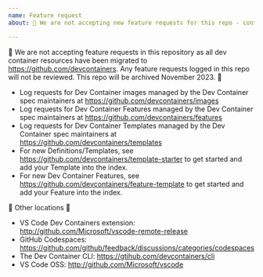 ```yaml
---
name: Feature request
about: 🚨 We are not accepting new feature requests for this repo - contents have been migrated to the https://github.com/devcontainers org. This repo will be archived November 2023. 🚨 

---
```


🚨 We are not accepting feature requests in this repository as all dev container resources have been migrated to https://github.com/devcontainers. Any feature requests logged in this repo will not be reviewed. This repo will be archived November 2023. 🚨

* Log requests for Dev Container images managed by the Dev Container spec maintainers at https://github.com/devcontainers/images
* Log requests for Dev Container Features managed by the Dev Container spec maintainers at https://github.com/devcontainers/features
* Log requests for Dev Container Templates managed by the Dev Container spec maintainers at https://github.com/devcontainers/templates
* For new Definitions/Templates, see https://github.com/devcontainers/template-starter to get started and add your Template into the index.
* For new Dev Container Features, see https://github.com/devcontainers/feature-template to get started and add your Feature into the index.

🚨 Other locations 🚨
 - VS Code Dev Containers extension: http://github.com/Microsoft/vscode-remote-release 
 - GitHub Codespaces: https://github.com/github/feedback/discussions/categories/codespaces
 - The Dev Container CLI: https://gtihub.com/devcontainers/cli
 - VS Code OSS: http://github.com/Microsoft/vscode
